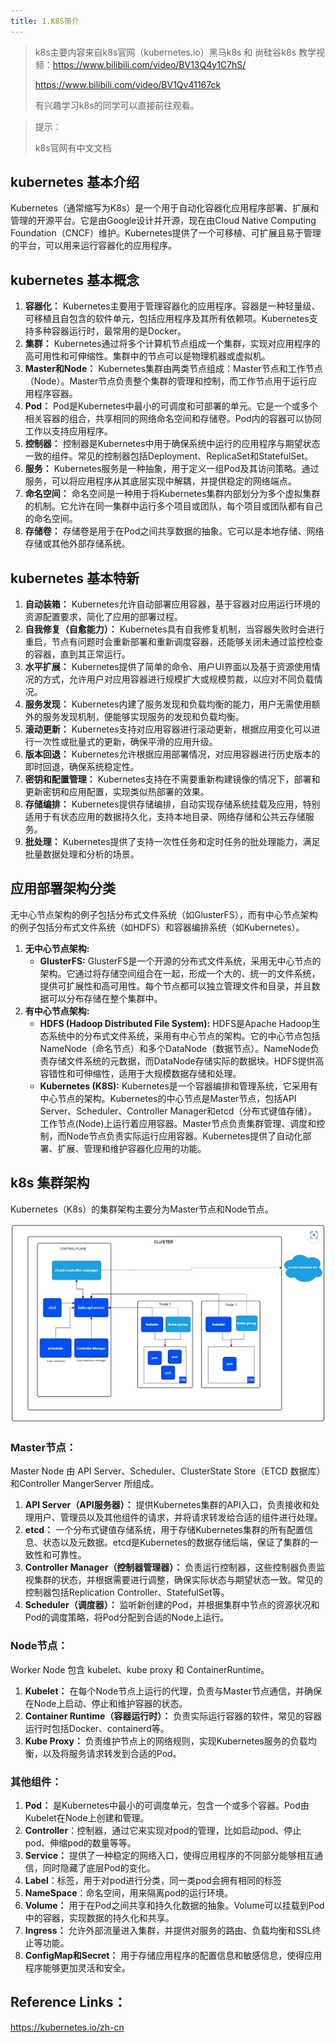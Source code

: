 ```yaml
---
title: 1.K8S简介
---
```

> k8s主要内容来自k8s官网（kubernetes.io）黑马k8s 和 尚硅谷k8s 教学视频：https://www.bilibili.com/video/BV13Q4y1C7hS/
>
> https://www.bilibili.com/video/BV1Qv41167ck
>
> 有兴趣学习k8s的同学可以直接前往观看。

> 提示：
>
> k8s官网有中文文档

## kubernetes 基本介绍

Kubernetes（通常缩写为K8s）是一个用于自动化容器化应用程序部署、扩展和管理的开源平台。它是由Google设计并开源，现在由Cloud Native Computing Foundation（CNCF）维护。Kubernetes提供了一个可移植、可扩展且易于管理的平台，可以用来运行容器化的应用程序。

## kubernetes 基本概念

1. **容器化：** Kubernetes主要用于管理容器化的应用程序。容器是一种轻量级、可移植且自包含的软件单元，包括应用程序及其所有依赖项。Kubernetes支持多种容器运行时，最常用的是Docker。
2. **集群：** Kubernetes通过将多个计算机节点组成一个集群，实现对应用程序的高可用性和可伸缩性。集群中的节点可以是物理机器或虚拟机。
3. **Master和Node：** Kubernetes集群由两类节点组成：Master节点和工作节点（Node）。Master节点负责整个集群的管理和控制，而工作节点用于运行应用程序容器。
4. **Pod：** Pod是Kubernetes中最小的可调度和可部署的单元。它是一个或多个相关容器的组合，共享相同的网络命名空间和存储卷。Pod内的容器可以协同工作以支持应用程序。
5. **控制器：** 控制器是Kubernetes中用于确保系统中运行的应用程序与期望状态一致的组件。常见的控制器包括Deployment、ReplicaSet和StatefulSet。
6. **服务：** Kubernetes服务是一种抽象，用于定义一组Pod及其访问策略。通过服务，可以将应用程序从其底层实现中解耦，并提供稳定的网络端点。
7. **命名空间：** 命名空间是一种用于将Kubernetes集群内部划分为多个虚拟集群的机制。它允许在同一集群中运行多个项目或团队，每个项目或团队都有自己的命名空间。
8. **存储卷：** 存储卷是用于在Pod之间共享数据的抽象。它可以是本地存储、网络存储或其他外部存储系统。

## kubernetes 基本特新

1. **自动装箱：** Kubernetes允许自动部署应用容器，基于容器对应用运行环境的资源配置要求，简化了应用的部署过程。
2. **自我修复（自愈能力）：** Kubernetes具有自我修复机制，当容器失败时会进行重启，节点有问题时会重新部署和重新调度容器，还能够关闭未通过监控检查的容器，直到其正常运行。
3. **水平扩展：** Kubernetes提供了简单的命令、用户UI界面以及基于资源使用情况的方式，允许用户对应用容器进行规模扩大或规模剪裁，以应对不同负载情况。
4. **服务发现：** Kubernetes内建了服务发现和负载均衡的能力，用户无需使用额外的服务发现机制，便能够实现服务的发现和负载均衡。
5. **滚动更新：** Kubernetes支持对应用容器进行滚动更新，根据应用变化可以进行一次性或批量式的更新，确保平滑的应用升级。
6. **版本回退：** Kubernetes允许根据应用部署情况，对应用容器进行历史版本的即时回退，确保系统稳定性。
7. **密钥和配置管理：** Kubernetes支持在不需要重新构建镜像的情况下，部署和更新密钥和应用配置，实现类似热部署的效果。
8. **存储编排：** Kubernetes提供存储编排，自动实现存储系统挂载及应用，特别适用于有状态应用的数据持久化，支持本地目录、网络存储和公共云存储服务。
9. **批处理：** Kubernetes提供了支持一次性任务和定时任务的批处理能力，满足批量数据处理和分析的场景。

## 应用部署架构分类

无中心节点架构的例子包括分布式文件系统（如GlusterFS），而有中心节点架构的例子包括分布式文件系统（如HDFS）和容器编排系统（如Kubernetes）。

1. **无中心节点架构:**
   * **GlusterFS:** GlusterFS是一个开源的分布式文件系统，采用无中心节点的架构。它通过将存储空间组合在一起，形成一个大的、统一的文件系统，提供可扩展性和高可用性。每个节点都可以独立管理文件和目录，并且数据可以分布存储在整个集群中。
2. **有中心节点架构:**
   * **HDFS (Hadoop Distributed File System):** HDFS是Apache Hadoop生态系统中的分布式文件系统，采用有中心节点的架构。它的中心节点包括NameNode（命名节点）和多个DataNode（数据节点）。NameNode负责存储文件系统的元数据，而DataNode存储实际的数据块。HDFS提供高容错性和可伸缩性，适用于大规模数据存储和处理。
   * **Kubernetes (K8S):** Kubernetes是一个容器编排和管理系统，它采用有中心节点的架构。Kubernetes的中心节点是Master节点，包括API Server、Scheduler、Controller Manager和etcd（分布式键值存储）。工作节点(Node)上运行着应用容器。Master节点负责集群管理、调度和控制，而Node节点负责实际运行应用容器。Kubernetes提供了自动化部署、扩展、管理和维护容器化应用的功能。

## k8s 集群架构

Kubernetes（K8s）的集群架构主要分为Master节点和Node节点。

![1707122017167](images/1707122017167.png)

### Master节点：

Master Node 由 API Server、Scheduler、ClusterState Store（ETCD 数据库）和Controller MangerServer 所组成。

1. **API Server（API服务器）：** 提供Kubernetes集群的API入口，负责接收和处理用户、管理员以及其他组件的请求，并将请求转发给合适的组件进行处理。
2. **etcd：** 一个分布式键值存储系统，用于存储Kubernetes集群的所有配置信息、状态以及元数据。etcd是Kubernetes的数据存储后端，保证了集群的一致性和可靠性。
3. **Controller Manager（控制器管理器）：** 负责运行控制器，这些控制器负责监视集群的状态，并根据需要进行调整，确保实际状态与期望状态一致。常见的控制器包括Replication Controller、StatefulSet等。
4. **Scheduler（调度器）：** 监听新创建的Pod，并根据集群中节点的资源状况和Pod的调度策略，将Pod分配到合适的Node上运行。

### Node节点：

Worker Node 包含 kubelet、kube proxy 和 ContainerRuntime。

1. **Kubelet：** 在每个Node节点上运行的代理，负责与Master节点通信，并确保在Node上启动、停止和维护容器的状态。
2. **Container Runtime（容器运行时）：** 负责实际运行容器的软件，常见的容器运行时包括Docker、containerd等。
3. **Kube Proxy：** 负责维护节点上的网络规则，实现Kubernetes服务的负载均衡，以及将服务请求转发到合适的Pod。

### 其他组件：

1. **Pod：** 是Kubernetes中最小的可调度单元，包含一个或多个容器。Pod由Kubelet在Node上创建和管理。
2. **Controller**：控制器，通过它来实现对pod的管理，比如启动pod、停止pod、伸缩pod的数量等等。
3. **Service：** 提供了一种稳定的网络入口，使得应用程序的不同部分能够相互通信，同时隐藏了底层Pod的变化。
4. **Label**：标签，用于对pod进行分类，同一类pod会拥有相同的标签
5. **NameSpace**：命名空间，用来隔离pod的运行环境。
6. **Volume：** 用于在Pod之间共享和持久化数据的抽象。Volume可以挂载到Pod中的容器，实现数据的持久化和共享。
7. **Ingress：** 允许外部流量进入集群，并提供对服务的路由、负载均衡和SSL终止等功能。
8. **ConfigMap和Secret：** 用于存储应用程序的配置信息和敏感信息，使得应用程序能够更加灵活和安全。

## Reference Links：

https://kubernetes.io/zh-cn
